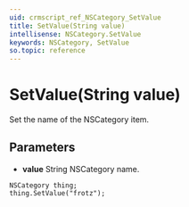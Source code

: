 ```yaml
---
uid: crmscript_ref_NSCategory_SetValue
title: SetValue(String value)
intellisense: NSCategory.SetValue
keywords: NSCategory, SetValue
so.topic: reference
---
```


# SetValue(String value)

Set the name of the NSCategory item.

## Parameters

* **value** String NSCategory name.

```crmscript
NSCategory thing;
thing.SetValue("frotz");
```

